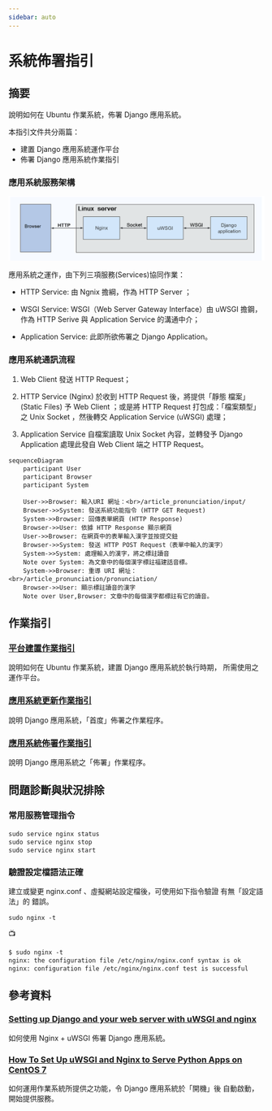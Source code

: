 ```yaml
---
sidebar: auto
---
```


<!-- markdownlint-disable MD024 MD029 MD040 MD041 MD043 MD045 MD033 -->

# 系統佈署指引

## 摘要

說明如何在 Ubuntu 作業系統，佈署 Django 應用系統。

本指引文件共分兩篇：

- 建置 Django 應用系統運作平台
- 佈署 Django 應用系統作業指引

### 應用系統服務架構

![](./imgs/client-nginx-uwsgi-django.png)

應用系統之運作，由下列三項服務(Services)協同作業：

- HTTP Service: 由 Ngnix 擔綱，作為 HTTP Server ；

- WSGI Service: WSGI（Web Server Gateway Interface）由 uWSGI
  擔鋼，作為 HTTP Serive 與 Application Service 的溝通中介；

- Application Service: 此即所欲佈署之 Django Application。

### 應用系統通訊流程

1. Web Client 發送 HTTP Request；

2. HTTP Service (Nginx) 於收到 HTTP Request 後，將提供「靜態
   檔案」 (Static Files) 予 Web Client ；或是將 HTTP Request
   打包成：「檔案類型」 之 Unix Socket ，然後轉交
   Application Service (uWSGI) 處理；

3. Application Service 自檔案讀取 Unix Socket 內容，並轉發予
   Django Application 處理此發自 Web Client 端之 HTTP
   Request。

<mermaid/>

```mermaid
sequenceDiagram
    participant User
    participant Browser
    participant System

    User->>Browser: 輸入URI 網址：<br>/article_pronunciation/input/
    Browser->>System: 發送系統功能指令 (HTTP GET Request)
    System->>Browser: 回傳表單網頁 (HTTP Response)
    Browser->>User: 依據 HTTP Response 顯示網頁
    User->>Browser: 在網頁中的表單輸入漢字並按提交鈕
    Browser->>System: 發送 HTTP POST Request（表單中輸入的漢字）
    System->>System: 處理輸入的漢字，將之標註讀音
    Note over System: 為文章中的每個漢字標註福建話音標。
    System->>Browser: 重導 URI 網址：<br>/article_pronunciation/pronunciation/
    Browser->>User: 顯示標註讀音的漢字
    Note over User,Browser: 文章中的每個漢字都標註有它的讀音。
```

## 作業指引

### [平台建置作業指引](./deploy-django-app-s01.md)

說明如何在 Ubuntu 作業系統，建置 Django 應用系統於執行時期，
所需使用之運作平台。

### [應用系統更新作業指引](./deploy-django-app-s02.md)

說明 Django 應用系統，「首度」佈署之作業程序。

### [應用系統佈署作業指引](/_my_dev_env/srv-2020/django-app-deploy.md)

說明 Django 應用系統之「佈署」作業程序。

## 問題診斷與狀況排除

### 常用服務管理指令

```
sudo service nginx status
sudo service nginx stop
sudo service nginx start
```

### 驗證設定檔語法正確

建立或變更 nginx.conf 、虛擬網站設定檔後，可使用如下指令驗證
有無「設定語法」的 錯誤。

```
sudo nginx -t
```

📺

```
$ sudo nginx -t
nginx: the configuration file /etc/nginx/nginx.conf syntax is ok
nginx: configuration file /etc/nginx/nginx.conf test is successful
```

## 參考資料

### [Setting up Django and your web server with uWSGI and nginx](https://uwsgi-docs.readthedocs.io/en/latest/tutorials/Django_and_nginx.html?fbclid=IwAR2NF6La2CNVljdTPr79dg4zy9S91e0pkyHqp8zTkj0DihpLrGoL04-lyzc)

如何使用 Nginx + uWSGI 佈署 Django 應用系統。

### [How To Set Up uWSGI and Nginx to Serve Python Apps on CentOS 7](https://www.digitalocean.com/community/tutorials/how-to-set-up-uwsgi-and-nginx-to-serve-python-apps-on-centos-7)

如何運用作業系統所提供之功能，令 Django 應用系統於「開機」後
自動啟動，開始提供服務。
